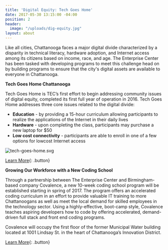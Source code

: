 ```yaml
---
title: 'Digital Equity: Tech Goes Home'
date: 2017-05-30 13:15:00 -04:00
position: 2
header:
  image: "/uploads/dig-equity.jpg"
layout: about
---
```


Like all cities, Chattanooga faces a major digital divide characterized by a disparity in technical literacy, hardware adoption, and Internet access among its citizens based on income, race, and age.  The Enterprise Center has been tasked with developing programs to meet this challenge head on by building programs to ensure that the city's digital assets are available to everyone in Chattanooga.

**Tech Goes Home Chattanooga**

Tech Goes Home is TEC’s first effort to begin addressing community issues of digital equity, completed its first full year of operation in 2016. Tech Goes Home addresses three core issues related to the digital divide:

- **Education** - by providing a 15-hour curriculum allowing participants to realize the applications of the Internet in their daily lives
- **Hardware** - upon completing the class, participants may purchase a new laptop for $50
- **Low cost connectivity** - participants are able to enroll in one of a few options for lowcost Internet access 

![tech-goes-home.svg](/uploads/tech-goes-home.svg)

[Learn More](){: .button}

**Growing Our Workforce with a New Coding School**

Through a partnership between The Enterprise Center and Birmingham-based company Covalence, a new 10-week coding school program will be established starting in spring of 2017.  The program offers an accelerated coding curriculum in an effort to provide valuable IT training to more Chattanoogans as well as meet the local demand for skilled employees in the technology sector.  Using a highly-effective, boot-camp style, Covalence teaches aspiring developers how to code by offering accelerated, demand-driven full stack and front end coding programs.  

Covalence will occupy the first floor of the former Municipal Water building located at 1001 Lindsay St. in the heart of Chattanooga’s Innovation District. 

[Learn More](){: .button}
